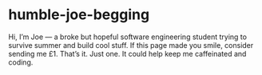 # humble-joe-begging
Hi, I’m Joe — a broke but hopeful software engineering student trying to survive summer and build cool stuff. If this page made you smile, consider sending me £1. That’s it. Just one. It could help keep me caffeinated and coding.

